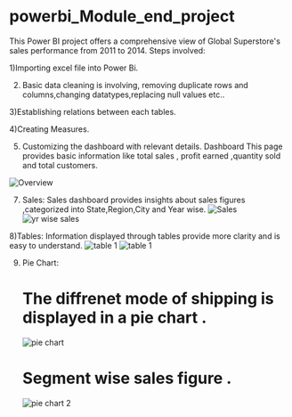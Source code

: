 # powerbi_Module_end_project
 This Power BI project  offers a comprehensive view of Global Superstore's sales performance from 2011 to 2014. 
 Steps involved:

1)Importing excel file into Power Bi.

2) Basic data cleaning is involving, removing duplicate rows and columns,changing datatypes,replacing null values etc..

3)Establishing relations between each tables.

4)Creating Measures.

5) Customizing the dashboard with relevant details.
   Dashboard
 This page provides basic information like total sales , profit earned ,quantity sold and total customers.

 ![Overview](https://github.com/anushree6749/powerbi_Module_end_project/assets/138094071/8d6d1e0b-a7e7-4a2b-8018-1ecfd9dfa73b)

 7) Sales:
 Sales dashboard provides insights about sales figures ,categorized into State,Region,City and Year wise.
![Sales](https://github.com/anushree6749/powerbi_Module_end_project/assets/138094071/1ba04279-2938-4173-aee9-43c991e9854a)
![yr wise sales](https://github.com/anushree6749/powerbi_Module_end_project/assets/138094071/a314b1fc-d1b2-467e-bd3d-3e29cd8d72ab)

  

8)Tables:
Information displayed through tables provide more clarity and is easy to understand.
![table 1](https://github.com/anushree6749/powerbi_Module_end_project/assets/138094071/66b6b428-002d-47a7-ac2f-bac59c5f88d9)
![table 1](https://github.com/anushree6749/powerbi_Module_end_project/assets/138094071/a66c6ca7-5993-44f1-bcf4-f8ba9dfa0c1b)

9) Pie Chart:
   # The diffrenet mode of shipping is displayed in a pie chart .
   ![pie chart](https://github.com/anushree6749/powerbi_Module_end_project/assets/138094071/e7e63f7e-f1d9-462e-9e8b-90644c7e2dda)

   # Segment wise sales figure .
     ![pie chart 2](https://github.com/anushree6749/powerbi_Module_end_project/assets/138094071/b49d85ce-ba42-49d5-bf3a-47fa8d694b7c)


    



  
